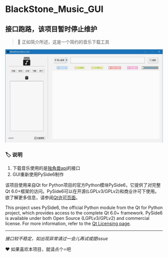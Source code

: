 # BlackStone_Music_GUI

## 接口跑路，该项目暂时停止维护

>:page_facing_up: 正如简介所述，这是一个简约的音乐下载工具

![sample](sample.jpg)

### :label: 说明
1. 下载音乐使用的是[独角兽api](http://ovooa.caonm.net/)的接口
2. GUI重新使用PySide6制作

该项目使用来自Qt for Python项目的官方Python模块PySide6，它提供了对完整Qt 6.0+框架的访问。PySide6可以在开源(LGPLv3/GPLv2)和商业许可下使用。欲了解更多信息，请参阅[Qt许可页面](https://www.qt.io/licensing/)。

This project uses PySide6, the official Python module from the Qt for Python project, which provides access to the complete Qt 6.0+ framework. PySide6 is available under both Open Source (LGPLv3/GPLv2) and commercial license. For more information, refer to the [Qt Licensing page](https://www.qt.io/licensing/).

---
*接口较不稳定，如出现异常请过一会儿再试或提issue*

:heart: 如果喜欢本项目，就请点个:star:吧
